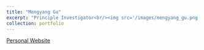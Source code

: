 ```yaml
---
title: "Mengyang Gu"
excerpt: "Principle Investigator<br/><img src='/images/mengyang_gu.png' width="200" height="200">"
collection: portfolio
---
```


[Personal Website](https://sites.google.com/site/michaelmengyanggu)
